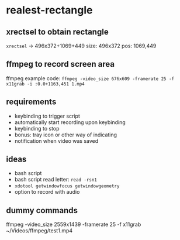 # realest-rectangle

## xrectsel to obtain rectangle
`xrectsel`
-> 496x372+1069+449
size: 496x372
pos: 1069,449

## ffmpeg to record screen area
ffmpeg example code:
`ffmpeg -video_size 676x609 -framerate 25 -f x11grab -i :0.0+1163,451 1.mp4`

## requirements
* keybinding to trigger script
* automatically start recording upon keybinding
* keybinding to stop
* bonus: tray icon or other way of indicating
* notification when video was saved

## ideas
* bash script
* bash script read letter: `read -rsn1`
* `xdotool getwindowfocus getwindowgeometry`
* option to record with audio

## dummy commands
ffmpeg -video_size 2559x1439 -framerate 25 -f x11grab ~/Videos/ffmpeg/test1.mp4
